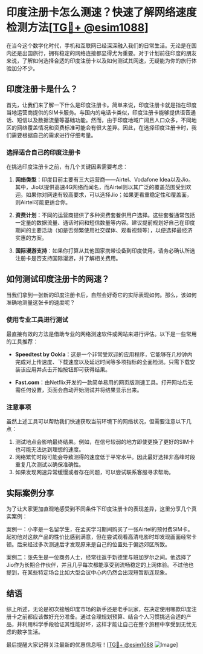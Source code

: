 # 印度注册卡怎么测速？快速了解网络速度检测方法[[TG💪+ @esim1088](https://t.me/s/esim1088)]

在当今这个数字化时代，手机和互联网已经深深融入我们的日常生活。无论是在国内还是出国旅行，拥有稳定的网络连接都显得尤为重要。对于计划前往印度的朋友来说，了解如何选择合适的印度注册卡以及如何测试其网速，无疑能为你的旅行体验加分不少。

## 印度注册卡是什么？

首先，让我们来了解一下什么是印度注册卡。简单来说，印度注册卡就是指在印度当地运营商提供的SIM卡服务。与国内的电话卡类似，印度注册卡能够提供语音通话、短信以及数据流量等基础功能。然而，由于印度地域广阔且人口众多，不同地区的网络覆盖情况和资费标准可能会有很大差异。因此，在选择印度注册卡时，我们需要根据自己的需求进行仔细考量。

### 选择适合自己的印度注册卡

在挑选印度注册卡之前，有几个关键因素需要考虑：

1. **网络类型**：印度目前主要有三大运营商——Airtel、Vodafone Idea以及Jio。其中，Jio以提供高速4G网络而闻名，而Airtel则以其广泛的覆盖范围受到欢迎。如果你对网速有较高要求，可以选择Jio；如果更看重稳定性和覆盖面，则Airtel可能更适合你。
   
2. **资费计划**：不同的运营商提供了多种资费套餐供用户选择。这些套餐通常包括一定量的数据流量、通话时间和短信数量等内容。建议提前规划好自己在印度期间的主要活动（如是否频繁使用社交媒体、观看视频等），以便选择最经济实惠的方案。

3. **国际漫游支持**：如果你打算从其他国家携带设备到印度使用，请务必确认所选注册卡是否支持国际漫游，并了解相关费用。

## 如何测试印度注册卡的网速？

当我们拿到一张新的印度注册卡后，自然会好奇它的实际表现如何。那么，该如何准确地测量这张卡的速度呢？

### 使用专业工具进行测试

最直接有效的方法是借助专业的网络测速软件或网站来进行评估。以下是一些常用的工具推荐：

- **Speedtest by Ookla**：这是一个非常受欢迎的应用程序，它能够在几秒钟内完成对上传速度、下载速度以及延迟时间等多项指标的全面检测。只需下载安装该应用并点击开始按钮即可获得结果。
  
- **Fast.com**：由Netflix开发的一款简单易用的网页版测速工具。打开网址后无需任何设置，页面会自动开始测试并将结果显示出来。

### 注意事项

虽然上述工具可以帮助我们快速获取当前环境下的网络状况，但需要注意以下几点：

1. 测试地点会影响最终结果。例如，在信号较弱的地方即使更换了更好的SIM卡也可能无法达到理想的速度。
2. 网络繁忙时段可能会导致测得的速度低于平常水平。因此最好选择非高峰时段重复几次测试以确保准确性。
3. 如果发现网速异常缓慢或者存在问题，可以尝试联系客服寻求帮助。

## 实际案例分享

为了让大家更加直观地感受到不同条件下印度注册卡的表现差异，这里分享几个真实案例：

案例一：小李是一名留学生，在孟买学习期间购买了一张Airtel的预付费SIM卡。起初他对这款产品的性价比感到满意，但在尝试观看高清电影时却发现画面经常卡顿。后来经过多次测速后才发现原来是自己的位置处于偏远郊区所致。

案例二：张先生是一位商务人士，经常往返于新德里与班加罗尔之间。他选择了Jio作为长期合作伙伴，并且几乎每次都能享受到流畅稳定的上网体验。不过他也提到，在某些特定场合比如大型会议中心内仍然会出现短暂断连现象。

## 结语

综上所述，无论是初次接触印度市场的新手还是老手玩家，在决定使用哪款印度注册卡之前都应该做好充分准备。通过合理规划预算、结合个人习惯挑选合适的产品，并利用科学手段验证其性能好坏，这样才能让自己在整个旅程中享受到无忧无虑的数字生活。

最后提醒大家记得关注最新的优惠信息哦！[[TG💪+ @esim1088](https://t.me/s/esim1088) ![Image](https://i.postimg.cc/4NQfJmqS/Snipaste-2025-05-13-00-14-12.png)]